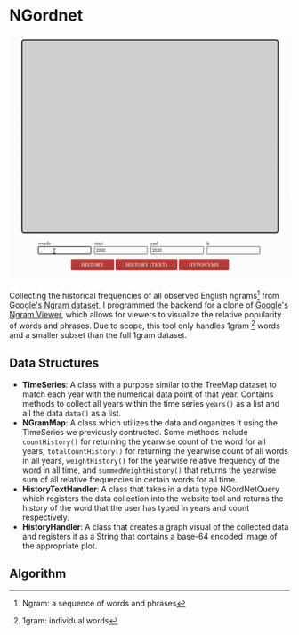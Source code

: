 # NGordnet


  
![](https://github.com/angela-rodriguezz/NGordnet/blob/main/hyponyms%20gif.gif)


Collecting the historical frequencies of all observed English ngrams[^1] from [Google's Ngram dataset](http://storage.googleapis.com/books/ngrams/books/datasetsv3.html), I programmed the backend for a clone of [Google's Ngram Viewer](https://books.google.com/ngrams/graph?content=global+warming%2Cto+the+moon&year_start=1800&year_end=2019&corpus=en-2019&smoothing=0), which allows for viewers to visualize the relative popularity of words and phrases. Due to scope, this tool only handles 1gram [^2] words and a smaller subset than the full 1gram dataset.

## Data Structures

- **TimeSeries**: A class with a purpose similar to the TreeMap dataset to match each year with the numerical data point of that year. Contains methods to collect all years within the time series `years()` as a list and all the data `data()` as a list.
- **NGramMap**: A class which utilizes the data and organizes it using the TimeSeries we previously contructed. Some methods include `countHistory()` for returning the yearwise count of the word for all years, `totalCountHistory()` for returning the yearwise count of all words in all years, `weightHistory()` for the yearwise relative frequency of the word in all time, and `summedWeightHistory()` that returns the yearwise sum of all relative frequencies in certain words for all time.
- **HistoryTextHandler**: A class that takes in a data type NGordNetQuery which registers the data collection into the website tool and returns the history of the word that the user has typed in years and count respectively.
-  **HistoryHandler**: A class that creates a graph visual of the collected data and registers it as a String that contains a base-64 encoded image of the appropriate plot.

## Algorithm


[^1]: Ngram: a sequence of words and phrases
[^2]: 1gram: individual words

